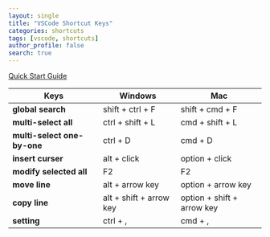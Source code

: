 ```yaml
---
layout: single
title: "VSCode Shortcut Keys"
categories: shortcuts
tags: [vscode, shortcuts]
author_profile: false
search: true
---
```


[Quick Start Guide](https://mmistakes.github.io/minimal-mistakes/docs/quick-start-guide/)

| Keys                        | Windows                 | Mac                        |
| --------------------------- | ----------------------- | -------------------------- |
| **global search**           | shift + ctrl + F        | shift + cmd + F            |
| **multi-select all**        | ctrl + shift + L        | cmd + shift + L            |
| **multi-select one-by-one** | ctrl + D                | cmd + D                    |
| **insert curser**           | alt + click             | option + click             |
| **modify selected all**     | F2                      | F2                         |
| **move line**               | alt + arrow key         | option + arrow key         |
| **copy line**               | alt + shift + arrow key | option + shift + arrow key |
| **setting**                 | ctrl + ,                | cmd + ,                    |
